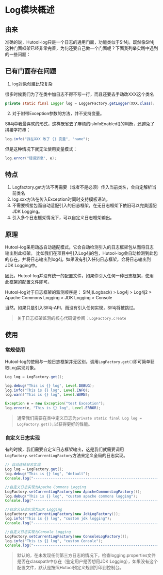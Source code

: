 Log模块概述
===

## 由来
准确的说，Hutool-log只是一个日志的通用门面，功能类似于Slf4j。既然像Slf4j这种门面框架已经非常完善，为何还要自己做一个门面呢？下面我列举实践中遇到的一些问题：

## 已有门面存在问题
1. log对象创建比较复杂

很多时候我们为了在类中加日志不得不写一行，而且还要去手动改XXX这个类名

```Java
private static final Logger log = LoggerFactory.getLogger(XXX.class);
```

2. 对于附带Exception参数的方法，并不支持变量。

Slf4j中我最喜欢的形式，这样既省去了麻烦的isInfoEnabled()的判断，还避免了拼接字符串： 

```java
log.info("我在XXX 改了 {} 变量", "name");
```

但是这种情况下就无法使用变量模式：

```java
log.error("错误消息", e);
```

## 特点
1. Logfactory.get方法不再需要（或者不是必须）传入当前类名，会自定解析当前类名
2. log.xxx方法在传入Exception时同时支持模板语法。
3. 不需要桥接包而自动适配引入的日志框架，在无日志框架下依旧可以完美适配JDK Logging。
4. 引入多个日志框架情况下，可以自定义日志框架输出。

## 原理
Hutool-log采用动态自动适配模式，它会自动检测引入的日志框架包从而将日志输出到此框架。
比如我们在项目中引入Log4j的包，Hutool-log会自动检测到此包的存在，并将日志输出到log4j。如果没有引入任何日志框架，会将日志输出到JDK Logging中。

因此，Hutool-log并没有统一的配置文件，如果你引入任何一种日志框架，使用此框架的配置文件即可。

Hutool-log对于日志框架的监测顺序是：
Slf4j(Logback) > Log4j > Log4j2 > Apache Commons Logging > JDK Logging > Console

当然，如果只是引入Slf4j-API，而没有引入任何实现，Slf4j将被跳过。

> 关于日志框架监测的核心代码请参阅：`LogFactory.create`

## 使用

### 常规使用
Hutool-log的使用与一般日志框架并无区别，调用`LogFactory.get()`即可简单获取Log实现对象。

```java
Log log = LogFactory.get();

log.debug("This is {} log", Level.DEBUG);
log.info("This is {} log", Level.INFO);
log.warn("This is {} log", Level.WARN);

Exception e = new Exception("test Exception");
log.error(e, "This is {} log", Level.ERROR);
```

> 通常我们需要在类中定义日志为`private static final Log log = LogFactory.get();`以获得更好的性能。

### 自定义日志实现

有的时候，我们需要自定义日志框架输出，这是我们就需要调用`LogFactory.setCurrentLogFactory`方法来定义全局的日志实现。

```java
// 自动选择日志实现
Log log = LogFactory.get();
log.debug("This is {} log", "default");
Console.log("----------------------------------------------------------------------");

//自定义日志实现为Apache Commons Logging
LogFactory.setCurrentLogFactory(new ApacheCommonsLogFactory());
log.debug("This is {} log", "custom apache commons logging");
Console.log("----------------------------------------------------------------------");

//自定义日志实现为JDK Logging
LogFactory.setCurrentLogFactory(new JdkLogFactory());
log.info("This is {} log", "custom jdk logging");
Console.log("----------------------------------------------------------------------");

//自定义日志实现为Console Logging
LogFactory.setCurrentLogFactory(new ConsoleLogFactory());
log.info("This is {} log", "custom Console");
Console.log("----------------------------------------------------------------------");
```

> 默认的，在未发现任何第三方日志的情况下，检查logging.properties文件是否在classpath中存在（鉴定用户是否想用JDK Logging），如果没有这个配置文件，默认是按照Hutool预定义规则打印到控制台。

